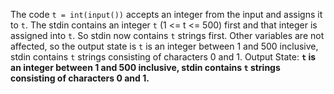 The code `t = int(input())` accepts an integer from the input and assigns it to `t`. The stdin contains an integer `t` (1 <= t <= 500) first and that integer is assigned into `t`. So stdin now contains `t` strings first. Other variables are not affected, so the output state is `t` is an integer between 1 and 500 inclusive, stdin contains `t` strings consisting of characters 0 and 1.
Output State: **`t` is an integer between 1 and 500 inclusive, stdin contains `t` strings consisting of characters 0 and 1.**